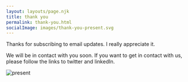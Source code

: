 ```yaml
---
layout: layouts/page.njk
title: thank you
permalink: thank-you.html
socialImage: images/thank-you-present.svg
---
```


Thanks for subscribing to email updates. I really appreciate it.  

We will be in contact with you soon. If you want to get in contact with us, please follow the links to twitter and linkedIn.



![present](/images/thank-you-present.svg)

